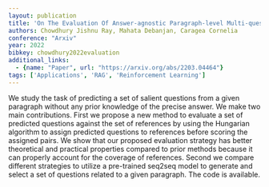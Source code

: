 ```yaml
---
layout: publication
title: 'On The Evaluation Of Answer-agnostic Paragraph-level Multi-question Generation'
authors: Chowdhury Jishnu Ray, Mahata Debanjan, Caragea Cornelia
conference: "Arxiv"
year: 2022
bibkey: chowdhury2022evaluation
additional_links:
  - {name: "Paper", url: "https://arxiv.org/abs/2203.04464"}
tags: ['Applications', 'RAG', 'Reinforcement Learning']
---
```

We study the task of predicting a set of salient questions from a given paragraph without any prior knowledge of the precise answer. We make two main contributions. First we propose a new method to evaluate a set of predicted questions against the set of references by using the Hungarian algorithm to assign predicted questions to references before scoring the assigned pairs. We show that our proposed evaluation strategy has better theoretical and practical properties compared to prior methods because it can properly account for the coverage of references. Second we compare different strategies to utilize a pre-trained seq2seq model to generate and select a set of questions related to a given paragraph. The code is available.
